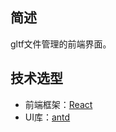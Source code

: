 ## 简述
gltf文件管理的前端界面。
## 技术选型
- 前端框架：[React](https://react.docschina.org/docs/getting-started.html)
- UI库：[antd](https://ant.design/components/message-cn/)